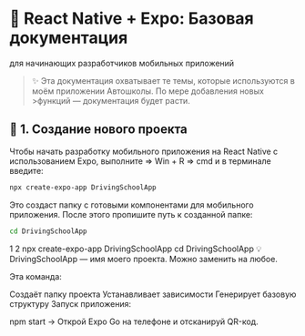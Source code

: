 # 📱 React Native + Expo: Базовая документация
для начинающих разработчиков мобильных приложений

> ✨ Эта документация охватывает те темы, которые используются в моём приложении Автошколы. По мере добавления новых >функций — документация будет расти. 

## 🚀 1. Создание нового проекта
Чтобы начать разработку мобильного приложения на React Native с использованием Expo, выполните => Win + R => cmd и в терминале введите:

```bash
npx create-expo-app DrivingSchoolApp
```
Это создаст папку с готовыми компонентами для мобильного приложения.
После этого пропишите путь к созданной папке:
```bash
cd DrivingSchoolApp
```

1
2
npx create-expo-app DrivingSchoolApp
cd DrivingSchoolApp
💡 DrivingSchoolApp — имя моего проекта. Можно заменить на любое. 

Эта команда:

Создаёт папку проекта
Устанавливает зависимости
Генерирует базовую структуру
Запуск приложения:

npm start
→ Открой Expo Go на телефоне и отсканируй QR-код.
